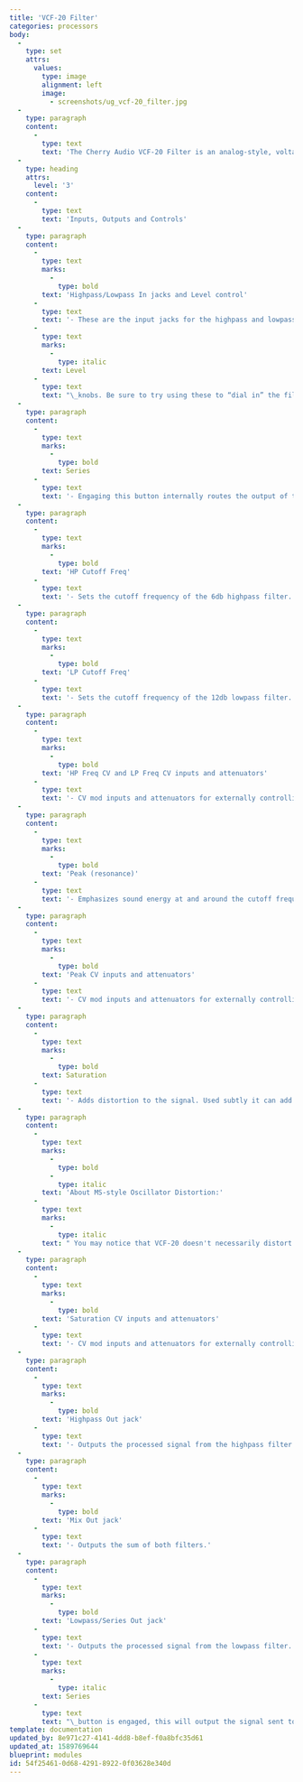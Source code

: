 ```yaml
---
title: 'VCF-20 Filter'
categories: processors
body:
  -
    type: set
    attrs:
      values:
        type: image
        alignment: left
        image:
          - screenshots/ug_vcf-20_filter.jpg
  -
    type: paragraph
    content:
      -
        type: text
        text: 'The Cherry Audio VCF-20 Filter is an analog-style, voltage-controllable, dual highpass/lowpass filter that recreates the aggressive tones of a classic 70s Japanese monosynth. Its uniquely raunchy sound totally transforms the overall tonality of Voltage Modular! The two resonant filters can be used individually, in series, or manually patched in various configurations and are both capable of screaming self-oscillation. We carefully A/B''d the VCF-20 Filter with the coveted "version 35" filter of the original instrument and we think you''ll be delighted with its authenticity.'
  -
    type: heading
    attrs:
      level: '3'
    content:
      -
        type: text
        text: 'Inputs, Outputs and Controls'
  -
    type: paragraph
    content:
      -
        type: text
        marks:
          -
            type: bold
        text: 'Highpass/Lowpass In jacks and Level control'
      -
        type: text
        text: '- These are the input jacks for the highpass and lowpass filters. Signals input here can be attenuated before being sent to the filter via their respective '
      -
        type: text
        marks:
          -
            type: italic
        text: Level
      -
        type: text
        text: "\_knobs. Be sure to try using these to “dial in” the filter. Changing the input level of a signal can drastically change the way the filter sounds especially when using high peak settings."
  -
    type: paragraph
    content:
      -
        type: text
        marks:
          -
            type: bold
        text: Series
      -
        type: text
        text: '- Engaging this button internally routes the output of the highpass filter to the input of the lowpass filter. This is a quick way to use both filters in series with only one input patched. Note though that this bypasses the input stage level control of the lowpass filter. It is possible however to manually patch the filter in series and use both input stages.'
  -
    type: paragraph
    content:
      -
        type: text
        marks:
          -
            type: bold
        text: 'HP Cutoff Freq'
      -
        type: text
        text: '- Sets the cutoff frequency of the 6db highpass filter. All frequencies higher than this will be allowed to pass through the filter while frequencies lower than the cutoff will be attenuated at a rate of 6db per/octave.'
  -
    type: paragraph
    content:
      -
        type: text
        marks:
          -
            type: bold
        text: 'LP Cutoff Freq'
      -
        type: text
        text: '- Sets the cutoff frequency of the 12db lowpass filter. All frequencies lower than this will be allowed to pass through the filter while frequencies higher than the cutoff will be attenuated at a rate of 12db per/octave.'
  -
    type: paragraph
    content:
      -
        type: text
        marks:
          -
            type: bold
        text: 'HP Freq CV and LP Freq CV inputs and attenuators'
      -
        type: text
        text: '- CV mod inputs and attenuators for externally controlling each filter’s cutoff frequency.'
  -
    type: paragraph
    content:
      -
        type: text
        marks:
          -
            type: bold
        text: 'Peak (resonance)'
      -
        type: text
        text: '- Emphasizes sound energy at and around the cutoff frequency by adding feedback from the filter’s output back to its input. As the peak is increased, any modulations or knob twisting of the cutoff frequency becomes more pronounced and can create the classic “vowel-sound” this filter is known for. When turned up past seven or so, the filter begins to feed back enough to self-oscillate. (Note that unlike the original, a cable must be patched to the filter’s input to hear it self-oscillate. This is designed to save CPU when the filter is not in use.)'
  -
    type: paragraph
    content:
      -
        type: text
        marks:
          -
            type: bold
        text: 'Peak CV inputs and attenuators'
      -
        type: text
        text: '- CV mod inputs and attenuators for externally controlling the peak (resonance) of each filter. This is a feature the original monosynth did not have. The resonance of this filter can get out of hand pretty quickly, so it’s quite nice to have a little extra control via the CV inputs.'
  -
    type: paragraph
    content:
      -
        type: text
        marks:
          -
            type: bold
        text: Saturation
      -
        type: text
        text: '- Adds distortion to the signal. Used subtly it can add extra harmonics to a smooth bass sound or some tasteful grit to a vocal sample. Higher settings will produce the aggressive character that the original is famous for. Be careful though... when used in conjunction with a high peak setting, this filter will literally scream!'
  -
    type: paragraph
    content:
      -
        type: text
        marks:
          -
            type: bold
          -
            type: italic
        text: 'About MS-style Oscillator Distortion:'
      -
        type: text
        marks:
          -
            type: italic
        text: " You may notice that VCF-20 doesn't necessarily distort in the expected way when using the standard green Voltage Modular Oscillator (especially with square waves). This is because the wacky, characteristic MS-style filter distortion is partially the result of the not-exactly-correct-on-an-oscilloscope waveforms output from the original MS synth oscillators. These \"incorrect\" waveshapes are accurately recreated in the VCO-20 Dual Oscillator module, so try it in conjunction with VCF-20.\_"
  -
    type: paragraph
    content:
      -
        type: text
        marks:
          -
            type: bold
        text: 'Saturation CV inputs and attenuators'
      -
        type: text
        text: '- CV mod inputs and attenuators for externally controlling the saturation of each filter.'
  -
    type: paragraph
    content:
      -
        type: text
        marks:
          -
            type: bold
        text: 'Highpass Out jack'
      -
        type: text
        text: '- Outputs the processed signal from the highpass filter.'
  -
    type: paragraph
    content:
      -
        type: text
        marks:
          -
            type: bold
        text: 'Mix Out jack'
      -
        type: text
        text: '- Outputs the sum of both filters.'
  -
    type: paragraph
    content:
      -
        type: text
        marks:
          -
            type: bold
        text: 'Lowpass/Series Out jack'
      -
        type: text
        text: '- Outputs the processed signal from the lowpass filter. When the '
      -
        type: text
        marks:
          -
            type: italic
        text: Series
      -
        type: text
        text: "\_button is engaged, this will output the signal sent to the highpass filter’s input which is then sent to the lowpass filter."
template: documentation
updated_by: 8e971c27-4141-4dd8-b8ef-f0a8bfc35d61
updated_at: 1589769644
blueprint: modules
id: 54f25461-0d68-4291-8922-0f03628e340d
---
```

